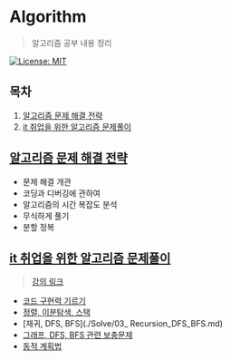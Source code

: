 # Algorithm

> 알고리즘 공부 내용 정리

[![License: MIT](https://img.shields.io/badge/License-MIT-yellow.svg)](https://opensource.org/licenses/MIT)

## 목차

1. [알고리즘 문제 해결 전략](#알고리즘-문제-해결-전략)
2. [it 취업을 위한 알고리즘 문제풀이](#it-취업을-위한-알고리즘-문제풀이)

## [알고리즘 문제 해결 전략](./Book)

- 문제 해결 개관
- 코딩과 디버깅에 관하여
- 알고리즘의 시간 복잡도 분석
- 무식하게 풀기
- 분할 정복

## [it 취업을 위한 알고리즘 문제풀이](./Solve)

> [강의 링크](https://www.inflearn.com/course/알고리즘/dashboard)

- [코드 구현력 기르기](./Solve/01_IncreaseCodeImplementation.md)
- [정렬, 이분탐색, 스택](./Solve/02_SortBinarySearchStack.md)
- [재귀, DFS, BFS](./Solve/03_ Recursion_DFS_BFS.md)
- [그래프, DFS, BFS 관련 보충문제](./Solve/04_Graph_DFS_BFS.md)
- [동적 계획법](./Solve/05_DynamicProgramming.md)

